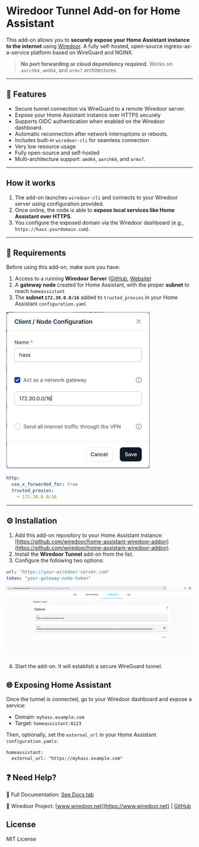 # Wiredoor Tunnel Add-on for Home Assistant

This add-on allows you to **securely expose your Home Assistant instance to the internet** using [Wiredoor](https://github.com/wiredoor/wiredoor). A fully self-hosted, open-source ingress-as-a-service platform based on WireGuard and NGINX.

> **No port forwarding or cloud dependency required.**
> Works on `aarch64`, `amd64`, and `armv7` architectures.

---

## 🚀 Features

- Secure tunnel connection via WireGuard to a remote Wiredoor server.
- Expose your Home Assistant instance over HTTPS securely
- Supports OIDC authentication when enabled on the Wiredoor dashboard.
- Automatic reconnection after network interruptions or reboots.
- Includes built-in `wiredoor-cli` for seamless connection
- Very low resource usage
- Fully open-source and self-hosted
- Multi-architecture support: `amd64`, `aarch64`, and `armv7`.

---

## How it works

1. The add-on launches `wiredoor-cli` and connects to your Wiredoor server using configuration provided.
2. Once online, the node is able to **expose local services like Home Assistant over HTTPS**.
3. You configure the exposed domain via the Wiredoor dashboard (e.g., `https://hass.yourdomain.com`).

---

## 🔧 Requirements

Before using this add-on, make sure you have:

1. Access to a running **Wiredoor Server** ([GitHub](https://github.com/wiredoor/wiredoor), [Website](https://www.wiredoor.net))
2. A **gateway node** created for Home Assistant, with the proper **subnet** to reach `homeassistant`
3. The **subnet `172.30.0.0/16`** added to `trusted_proxies` in your Home Assistant `configuration.yaml`

![Configure Wiredoor Gateway Node](./images/add-gateway-node.png)

```yaml
http:
  use_x_forwarded_for: true
  trusted_proxies:
    - 172.30.0.0/16
```

---

## ⚙️ Installation

1. Add this add-on repository to your Home Assistant instance: [https://github.com/wiredoor/home-assistant-wiredoor-addon](https://github.com/wiredoor/home-assistant-wiredoor-addon)
2. Install the **Wiredoor Tunnel** add-on from the list.
3. Configure the following two options:

```yaml
url: "https://your-wiredoor-server.com"
token: "your-gateway-node-token"
```

![Configure connection to Wiredoor](./images/hass-wiredoor-config.png)

4. Start the add-on. It will establish a secure WireGuard tunnel.

## 🌐 Exposing Home Assistant

Once the tunnel is connected, go to your Wiredoor dashboard and expose a service:

- Domain: `myhass.example.com`
- Target: `homeassistant:8123`

Then, optionally, set the `external_url` in your Home Assistant `configuration.yamls`:

```ymal
homeassistant:
  external_url: "https://myhass.example.com"
```

## ❓ Need Help?

📖 Full Documentation: [See Docs tab](https://github.com/wiredoor/home-assistant-wiredoor-addon/blob/main/wiredoor/DOCS.md)

🔗 Wiredoor Project: [www.wiredoor.net](https://www.wiredoor.net) | [GitHub](https://github.com/wiredoor/wiredoor)

## License

MIT License
